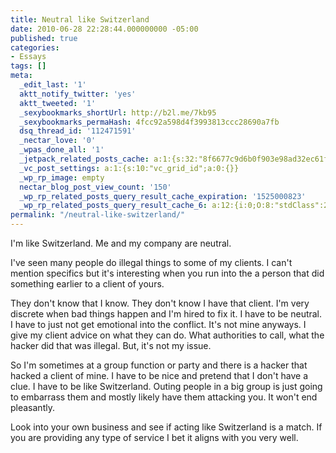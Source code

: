 ```yaml
---
title: Neutral like Switzerland
date: 2010-06-28 22:28:44.000000000 -05:00
published: true
categories:
- Essays
tags: []
meta:
  _edit_last: '1'
  aktt_notify_twitter: 'yes'
  aktt_tweeted: '1'
  _sexybookmarks_shortUrl: http://b2l.me/7kb95
  _sexybookmarks_permaHash: 4fcc92a598d4f3993813ccc28690a7fb
  dsq_thread_id: '112471591'
  _nectar_love: '0'
  _wpas_done_all: '1'
  _jetpack_related_posts_cache: a:1:{s:32:"8f6677c9d6b0f903e98ad32ec61f8deb";a:2:{s:7:"expires";i:1506732040;s:7:"payload";a:3:{i:0;a:1:{s:2:"id";i:1193;}i:1;a:1:{s:2:"id";i:5870;}i:2;a:1:{s:2:"id";i:1185;}}}}
  _vc_post_settings: a:1:{s:10:"vc_grid_id";a:0:{}}
  _wp_rp_image: empty
  nectar_blog_post_view_count: '150'
  _wp_rp_related_posts_query_result_cache_expiration: '1525000823'
  _wp_rp_related_posts_query_result_cache_6: a:12:{i:0;O:8:"stdClass":2:{s:7:"post_id";s:4:"1299";s:5:"score";s:18:"24.015154330609313";}i:1;O:8:"stdClass":2:{s:7:"post_id";s:4:"3153";s:5:"score";s:18:"22.268469511366717";}i:2;O:8:"stdClass":2:{s:7:"post_id";s:3:"160";s:5:"score";s:18:"19.712737650194647";}i:3;O:8:"stdClass":2:{s:7:"post_id";s:4:"1278";s:5:"score";s:17:"18.96961053729616";}i:4;O:8:"stdClass":2:{s:7:"post_id";s:4:"1250";s:5:"score";s:18:"17.792122415568095";}i:5;O:8:"stdClass":2:{s:7:"post_id";s:4:"2813";s:5:"score";s:17:"17.20796061420705";}i:6;O:8:"stdClass":2:{s:7:"post_id";s:3:"309";s:5:"score";s:17:"17.15371901780048";}i:7;O:8:"stdClass":2:{s:7:"post_id";s:3:"320";s:5:"score";s:18:"16.981192199290316";}i:8;O:8:"stdClass":2:{s:7:"post_id";s:3:"125";s:5:"score";s:18:"16.687985250895387";}i:9;O:8:"stdClass":2:{s:7:"post_id";s:3:"411";s:5:"score";s:18:"16.345556968297593";}i:10;O:8:"stdClass":2:{s:7:"post_id";s:4:"2078";s:5:"score";s:18:"16.303241465689865";}i:11;O:8:"stdClass":2:{s:7:"post_id";s:3:"686";s:5:"score";s:16:"15.8533213011863";}}
permalink: "/neutral-like-switzerland/"
---
```

I'm like Switzerland. Me and my company are neutral.

I've seen many people do illegal things to some of my clients. I can't mention specifics but it's interesting when you run into the a person that did something earlier to a client of yours.

They don't know that I know. They don't know I have that client. I'm very discrete when bad things happen and I'm hired to fix it. I have to be neutral. I have to just not get emotional into the conflict. It's not mine anyways. I give my client advice on what they can do. What authorities to call, what the hacker did that was illegal. But, it's not my issue.

So I'm sometimes at a group function or party and there is a hacker that hacked a client of mine. I have to be nice and pretend that I don't have a clue. I have to be like Switzerland. Outing people in a big group is just going to embarrass them and mostly likely have them attacking you. It won't end pleasantly.

Look into your own business and see if acting like Switzerland is a match. If you are providing any type of service I bet it aligns with you very well.
